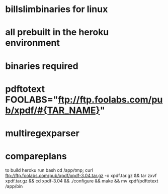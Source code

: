 # billslimbinaries for linux
# all prebuilt in the heroku environment
#
<!-- DISTRIB_ID=Ubuntu
DISTRIB_RELEASE=14.04
DISTRIB_CODENAME=trusty
DISTRIB_DESCRIPTION="Ubuntu 14.04.4 LTS"
NAME="Ubuntu"
VERSION="14.04.4 LTS, Trusty Tahr"
ID=ubuntu
ID_LIKE=debian
PRETTY_NAME="Ubuntu 14.04.4 LTS"
VERSION_ID="14.04"
HOME_URL="http://www.ubuntu.com/"
SUPPORT_URL="http://help.ubuntu.com/"
BUG_REPORT_URL="http://bugs.launchpad.net/ubuntu/"

 -->

 # binaries required
 # pdftotext FOOLABS="ftp://ftp.foolabs.com/pub/xpdf/#{TAR_NAME}"
 # multiregexparser
 # compareplans
 
 to build
 heroku run bash
  cd /app/tmp; curl ftp://ftp.foolabs.com/pub/xpdf/xpdf-3.04.tar.gz -o xpdf.tar.gz && tar zxvf xpdf.tar.gz && cd xpdf-3.04 && ./configure && make && mv xpdf/pdftotext /app/bin

 
